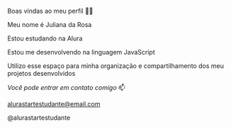 Boas vindas ao meu perfil 💙💙

Meu nome é Juliana da Rosa

Estou estudando na Alura

Estou me desenvolvendo na linguagem JavaScript

Utilizo esse espaço para minha organização e compartilhamento dos meu projetos desenvolvidos

*Você pode entrar em contato comigo* 📫

alurastartestudante@email.com

@alurastartestudante
